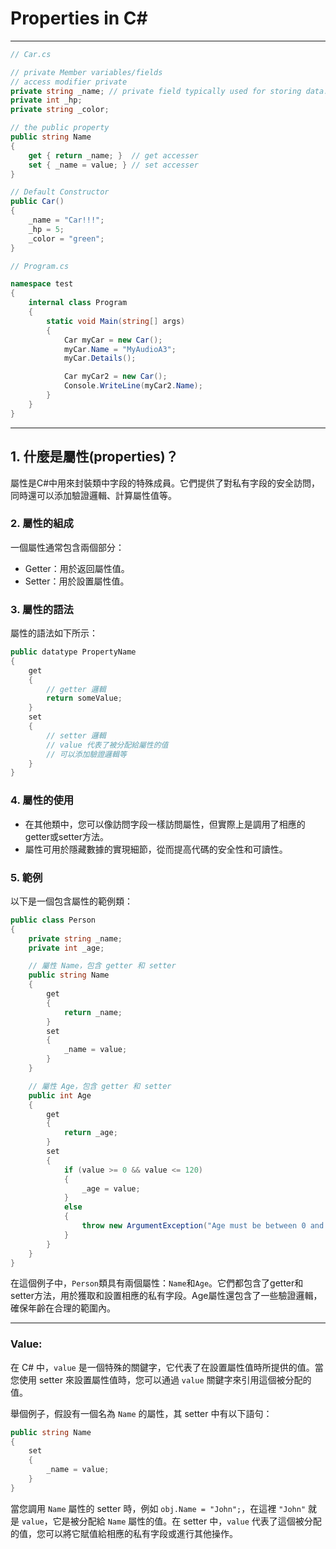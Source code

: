 # Properties in C#

---

```csharp
// Car.cs

// private Member variables/fields
// access modifier private
private string _name; // private field typically used for storing data.
private int _hp;
private string _color;

// the public property
public string Name
{
    get { return _name; }  // get accesser
    set { _name = value; } // set accesser
}

// Default Constructor
public Car()
{
    _name = "Car!!!";
    _hp = 5;
    _color = "green";
}
```

```csharp
// Program.cs

namespace test
{
    internal class Program
    {
        static void Main(string[] args)
        {
            Car myCar = new Car();
            myCar.Name = "MyAudioA3";
            myCar.Details();

            Car myCar2 = new Car();
            Console.WriteLine(myCar2.Name);
        }
    }
}
```

---

## 1. 什麼是屬性(properties)？

屬性是C#中用來封裝類中字段的特殊成員。它們提供了對私有字段的安全訪問，同時還可以添加驗證邏輯、計算屬性值等。

### 2. 屬性的組成

一個屬性通常包含兩個部分：

- Getter：用於返回屬性值。
- Setter：用於設置屬性值。

### 3. 屬性的語法

屬性的語法如下所示：

```csharp
public datatype PropertyName
{
    get
    {
        // getter 邏輯
        return someValue;
    }
    set
    {
        // setter 邏輯
        // value 代表了被分配給屬性的值
        // 可以添加驗證邏輯等
    }
}

```

### 4. 屬性的使用

- 在其他類中，您可以像訪問字段一樣訪問屬性，但實際上是調用了相應的getter或setter方法。
- 屬性可用於隱藏數據的實現細節，從而提高代碼的安全性和可讀性。

### 5. 範例

以下是一個包含屬性的範例類：

```csharp
public class Person
{
    private string _name;
    private int _age;

    // 屬性 Name，包含 getter 和 setter
    public string Name
    {
        get
        {
            return _name;
        }
        set
        {
            _name = value;
        }
    }

    // 屬性 Age，包含 getter 和 setter
    public int Age
    {
        get
        {
            return _age;
        }
        set
        {
            if (value >= 0 && value <= 120)
            {
                _age = value;
            }
            else
            {
                throw new ArgumentException("Age must be between 0 and 120.");
            }
        }
    }
}

```

在這個例子中，`Person`類具有兩個屬性：`Name`和`Age`。它們都包含了getter和setter方法，用於獲取和設置相應的私有字段。Age屬性還包含了一些驗證邏輯，確保年齡在合理的範圍內。

---

### Value:

在 C# 中，`value` 是一個特殊的關鍵字，它代表了在設置屬性值時所提供的值。當您使用 setter 來設置屬性值時，您可以通過 `value` 關鍵字來引用這個被分配的值。

舉個例子，假設有一個名為 `Name` 的屬性，其 setter 中有以下語句：

```csharp
public string Name
{
    set
    {
        _name = value;
    }
}

```

當您調用 `Name` 屬性的 setter 時，例如 `obj.Name = "John";`，在這裡 `"John"` 就是 `value`，它是被分配給 `Name` 屬性的值。在 setter 中，`value` 代表了這個被分配的值，您可以將它賦值給相應的私有字段或進行其他操作。